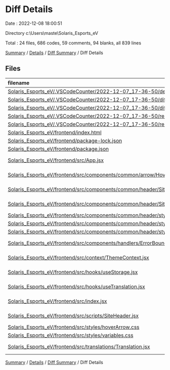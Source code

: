 # Diff Details

Date : 2022-12-08 18:00:51

Directory c:\\Users\\maste\\Solaris_Esports_eV

Total : 24 files,  686 codes, 59 comments, 94 blanks, all 839 lines

[Summary](results.md) / [Details](details.md) / [Diff Summary](diff.md) / Diff Details

## Files
| filename | language | code | comment | blank | total |
| :--- | :--- | ---: | ---: | ---: | ---: |
| [Solaris_Esports_eV/.VSCodeCounter/2022-12-07_17-36-50/details.md](/Solaris_Esports_eV/.VSCodeCounter/2022-12-07_17-36-50/details.md) | Markdown | 52 | 0 | 6 | 58 |
| [Solaris_Esports_eV/.VSCodeCounter/2022-12-07_17-36-50/diff-details.md](/Solaris_Esports_eV/.VSCodeCounter/2022-12-07_17-36-50/diff-details.md) | Markdown | 9 | 0 | 6 | 15 |
| [Solaris_Esports_eV/.VSCodeCounter/2022-12-07_17-36-50/diff.md](/Solaris_Esports_eV/.VSCodeCounter/2022-12-07_17-36-50/diff.md) | Markdown | 12 | 0 | 7 | 19 |
| [Solaris_Esports_eV/.VSCodeCounter/2022-12-07_17-36-50/results.json](/Solaris_Esports_eV/.VSCodeCounter/2022-12-07_17-36-50/results.json) | JSON | 1 | 0 | 0 | 1 |
| [Solaris_Esports_eV/.VSCodeCounter/2022-12-07_17-36-50/results.md](/Solaris_Esports_eV/.VSCodeCounter/2022-12-07_17-36-50/results.md) | Markdown | 43 | 0 | 7 | 50 |
| [Solaris_Esports_eV/frontend/index.html](/Solaris_Esports_eV/frontend/index.html) | HTML | 1 | -10 | 0 | -9 |
| [Solaris_Esports_eV/frontend/package-lock.json](/Solaris_Esports_eV/frontend/package-lock.json) | JSON | 384 | 0 | 0 | 384 |
| [Solaris_Esports_eV/frontend/package.json](/Solaris_Esports_eV/frontend/package.json) | JSON | 1 | 0 | 0 | 1 |
| [Solaris_Esports_eV/frontend/src/App.jsx](/Solaris_Esports_eV/frontend/src/App.jsx) | JavaScript React | 2 | 4 | 1 | 7 |
| [Solaris_Esports_eV/frontend/src/components/common/arrow/HoverArrow.jsx](/Solaris_Esports_eV/frontend/src/components/common/arrow/HoverArrow.jsx) | JavaScript React | 11 | 0 | 2 | 13 |
| [Solaris_Esports_eV/frontend/src/components/common/header/SiteHeader.jsx](/Solaris_Esports_eV/frontend/src/components/common/header/SiteHeader.jsx) | JavaScript React | 32 | 0 | 1 | 33 |
| [Solaris_Esports_eV/frontend/src/components/common/header/SiteHeaderConfig.jsx](/Solaris_Esports_eV/frontend/src/components/common/header/SiteHeaderConfig.jsx) | JavaScript React | -18 | 0 | 54 | 36 |
| [Solaris_Esports_eV/frontend/src/components/common/header/style/siteHeader.css](/Solaris_Esports_eV/frontend/src/components/common/header/style/siteHeader.css) | CSS | 21 | 0 | 0 | 21 |
| [Solaris_Esports_eV/frontend/src/components/common/header/style/siteHeaderLang.css](/Solaris_Esports_eV/frontend/src/components/common/header/style/siteHeaderLang.css) | CSS | 7 | 0 | 0 | 7 |
| [Solaris_Esports_eV/frontend/src/components/common/header/style/siteHeaderSocials.css](/Solaris_Esports_eV/frontend/src/components/common/header/style/siteHeaderSocials.css) | CSS | 33 | 0 | 0 | 33 |
| [Solaris_Esports_eV/frontend/src/components/handlers/ErrorBoundary.jsx](/Solaris_Esports_eV/frontend/src/components/handlers/ErrorBoundary.jsx) | JavaScript React | -3 | 0 | 0 | -3 |
| [Solaris_Esports_eV/frontend/src/context/ThemeContext.jsx](/Solaris_Esports_eV/frontend/src/context/ThemeContext.jsx) | JavaScript React | 17 | 5 | 6 | 28 |
| [Solaris_Esports_eV/frontend/src/hooks/useStorage.jsx](/Solaris_Esports_eV/frontend/src/hooks/useStorage.jsx) | JavaScript React | 26 | 17 | 7 | 50 |
| [Solaris_Esports_eV/frontend/src/hooks/useTranslation.jsx](/Solaris_Esports_eV/frontend/src/hooks/useTranslation.jsx) | JavaScript React | 10 | 6 | -1 | 15 |
| [Solaris_Esports_eV/frontend/src/index.jsx](/Solaris_Esports_eV/frontend/src/index.jsx) | JavaScript React | 3 | 0 | 0 | 3 |
| [Solaris_Esports_eV/frontend/src/scripts/SiteHeader.jsx](/Solaris_Esports_eV/frontend/src/scripts/SiteHeader.jsx) | JavaScript React | 0 | 37 | -3 | 34 |
| [Solaris_Esports_eV/frontend/src/styles/hoverArrow.css](/Solaris_Esports_eV/frontend/src/styles/hoverArrow.css) | CSS | 29 | 0 | 0 | 29 |
| [Solaris_Esports_eV/frontend/src/styles/variables.css](/Solaris_Esports_eV/frontend/src/styles/variables.css) | CSS | 1 | 0 | 0 | 1 |
| [Solaris_Esports_eV/frontend/src/translations/Translation.jsx](/Solaris_Esports_eV/frontend/src/translations/Translation.jsx) | JavaScript React | 12 | 0 | 1 | 13 |

[Summary](results.md) / [Details](details.md) / [Diff Summary](diff.md) / Diff Details